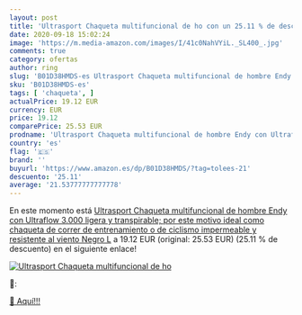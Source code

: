 ```yaml
---
layout: post
title: 'Ultrasport Chaqueta multifuncional de ho con un 25.11 % de descuento'
date: 2020-09-18 15:02:24
image: 'https://m.media-amazon.com/images/I/41c0NahVYiL._SL400_.jpg'
comments: true
category: ofertas
author: ring
slug: 'B01D38HMDS-es Ultrasport Chaqueta multifuncional de hombre Endy con...'
sku: 'B01D38HMDS-es'
tags: [ 'chaqueta', ]
actualPrice: 19.12 EUR
currency: EUR
price: 19.12
comparePrice: 25.53 EUR
prodname: 'Ultrasport Chaqueta multifuncional de hombre Endy con Ultraflow 3.000  ligera y transpirable; por este motivo  ideal como chaqueta de correr  de entrenamiento o de ciclismo  impermeable y resistente al viento  Negro  L'
country: 'es'
flag: '🇪🇸'
brand: ''
buyurl: 'https://www.amazon.es/dp/B01D38HMDS/?tag=tolees-21'
descuento: '25.11'
average: '21.53777777777778'
---
```


En este momento está [Ultrasport Chaqueta multifuncional de hombre Endy con Ultraflow 3.000  ligera y transpirable; por este motivo  ideal como chaqueta de correr  de entrenamiento o de ciclismo  impermeable y resistente al viento  Negro  L](https://www.amazon.es/dp/B01D38HMDS/?tag=tolees-21) a 19.12 EUR (original: 25.53 EUR) (25.11 %  de descuento) en el siguiente enlace!

[![Ultrasport Chaqueta multifuncional de ho](https://m.media-amazon.com/images/I/41c0NahVYiL._SL400_.jpg)](https://www.amazon.es/dp/B01D38HMDS/?tag=tolees-21)

🔎:


[🛒 Aquí!!!](https://www.amazon.es/dp/B01D38HMDS/?tag=tolees-21)

